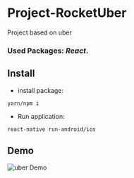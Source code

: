 # Project-RocketUber
Project based on uber

### **Used Packages:**  *React*.

## Install
  - install package:
  ```
  yarn/npm i
  ```
  - Run application:
  ```
  react-native run-android/ios
  ```

## Demo

![uber Demo](screen/test.gif)
